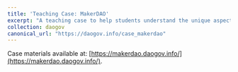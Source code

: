 ```yaml
---
title: 'Teaching Case: MakerDAO'
excerpt: "A teaching case to help students understand the unique aspects of collectively managing and growing a DAO."
collection: daogov
canonical_url: "https://daogov.info/case_makerdao"
---
```


Case materials available at: [https://makerdao.daogov.info/](https://makerdao.daogov.info/).